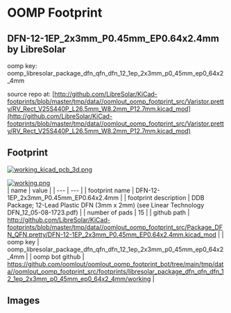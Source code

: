 # OOMP Footprint  
## DFN-12-1EP_2x3mm_P0.45mm_EP0.64x2.4mm  by LibreSolar  
  
oomp key: oomp_libresolar_package_dfn_qfn_dfn_12_1ep_2x3mm_p0_45mm_ep0_64x2_4mm  
  
source repo at: [http://github.com/LibreSolar/KiCad-footprints/blob/master/tmp/data//oomlout_oomp_footprint_src/Varistor.pretty/RV_Rect_V25S440P_L26.5mm_W8.2mm_P12.7mm.kicad_mod](http://github.com/LibreSolar/KiCad-footprints/blob/master/tmp/data//oomlout_oomp_footprint_src/Varistor.pretty/RV_Rect_V25S440P_L26.5mm_W8.2mm_P12.7mm.kicad_mod)  
## Footprint  
  
[![working_kicad_pcb_3d.png](working_kicad_pcb_3d_600.png)](working_kicad_pcb_3d.png)  
  
[![working.png](working_600.png)](working.png)  
| name | value | 
| --- | --- | 
| footprint name | DFN-12-1EP_2x3mm_P0.45mm_EP0.64x2.4mm | 
| footprint description | DDB Package; 12-Lead Plastic DFN (3mm x 2mm) (see Linear Technology DFN_12_05-08-1723.pdf) | 
| number of pads | 15 | 
| github path | http://github.com/LibreSolar/KiCad-footprints/blob/master/tmp/data//oomlout_oomp_footprint_src/Package_DFN_QFN.pretty/DFN-12-1EP_2x3mm_P0.45mm_EP0.64x2.4mm.kicad_mod | 
| oomp key | oomp_libresolar_package_dfn_qfn_dfn_12_1ep_2x3mm_p0_45mm_ep0_64x2_4mm | 
| oomp bot github | https://github.com/oomlout/oomlout_oomp_footprint_bot/tree/main/tmp/data//oomlout_oomp_footprint_src/footprints/libresolar_package_dfn_qfn_dfn_12_1ep_2x3mm_p0_45mm_ep0_64x2_4mm/working | 
## Images  
